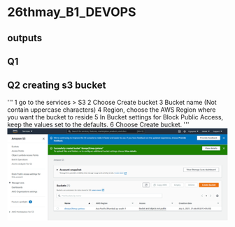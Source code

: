 # 26thmay_B1_DEVOPS

## outputs

## Q1

## Q2 creating s3 bucket
'''
1 go to the services > S3 
2 Choose Create bucket
3 Bucket name (Not contain uppercase characters)
4 Region, choose the AWS Region where you want the bucket to reside
5 In Bucket settings for Block Public Access, keep the values set to the defaults.
6 Choose Create bucket.
'''
<img src=op2.png>

